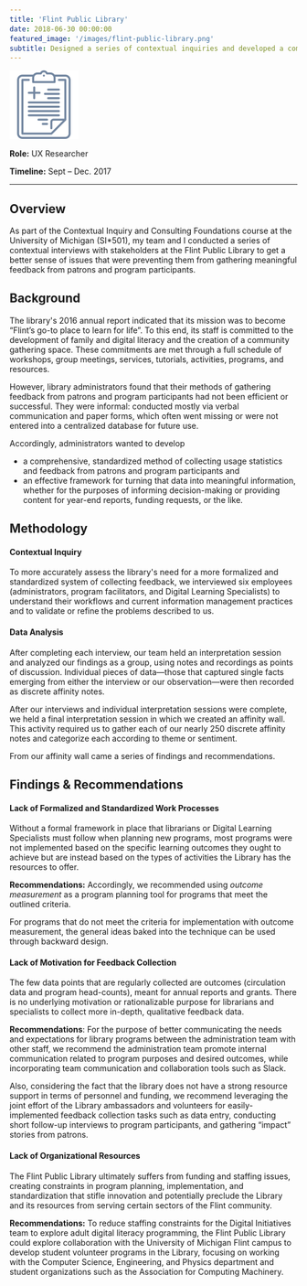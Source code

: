 ```yaml
---
title: 'Flint Public Library'
date: 2018-06-30 00:00:00
featured_image: '/images/flint-public-library.png'
subtitle: Designed a series of contextual inquiries and developed a comprehensive method of collecting usage statistics and feedback from patrons.
---
```


![](/images/flint-public-library-logo.png)


**Role:** UX Researcher

**Timeline:** Sept – Dec. 2017

***

## Overview
As part of the Contextual Inquiry and Consulting Foundations course at the University of Michigan (SI*501), my team and I conducted a series of contextual interviews with stakeholders at the Flint Public Library to get a better sense of issues that were preventing them from gathering meaningful feedback from patrons and program participants.

## Background
The library's 2016 annual report indicated that its mission was to become “Flint’s go-to place to learn for life”. To this end, its staff is committed to the development of family and digital literacy and the creation of a community gathering space. These commitments are met through a full schedule of workshops, group meetings, services, tutorials, activities, programs, and resources.

However, library administrators found that their methods of gathering feedback from patrons and program participants had not been efficient or successful. They were  informal: conducted mostly via verbal communication and paper forms, which often went missing or were not entered into a centralized database for future use. 

Accordingly, administrators wanted to develop
  * a comprehensive, standardized method of collecting usage statistics and feedback from patrons and program participants and
  * an effective framework for turning that data into meaningful information, whether for the purposes of informing decision-making or providing content for year-end reports, funding requests, or the like.


## Methodology
#### Contextual Inquiry
To more accurately assess the library's need for a more formalized and standardized system of collecting feedback, we interviewed six employees (administrators, program facilitators, and Digital Learning Specialists) to understand their workflows and current information management practices and to validate or refine the problems described to us.


#### Data Analysis
After completing each interview, our team held an interpretation session and analyzed our findings as a group, using notes and recordings as points of discussion. Individual pieces of data—those that captured single facts emerging from either the interview or our observation—were then recorded as discrete affinity notes.

After our interviews and individual interpretation sessions were complete, we held a final interpretation session in which we created an affinity wall. This activity required us to gather each of our nearly 250 discrete affinity notes and categorize each according to theme or sentiment.

From our affinity wall came a series of findings and recommendations.

## Findings & Recommendations

####  Lack of Formalized and Standardized Work Processes
Without a formal framework in place that librarians or Digital Learning Specialists must follow when planning new programs, most programs were not implemented based on the specific learning outcomes they ought to achieve but are instead based on the types of activities the Library has the resources to offer.

**Recommendations:** Accordingly, we recommended using _outcome measurement_ as a program planning tool for programs that meet the outlined criteria. 

For programs that do not meet the criteria for implementation with outcome measurement, the general ideas baked into the technique can be used through backward design. 

#### Lack of Motivation for Feedback Collection
The few data points that are regularly collected are outcomes (circulation data and program head-counts), meant for annual reports and grants. There is no underlying motivation or rationalizable purpose for librarians and specialists to collect more in-depth, qualitative feedback data.

**Recommendations**: For the purpose of better communicating the needs and expectations for library programs between the administration team with other staff, we recommend the administration team promote internal communication related to program purposes and desired outcomes, while incorporating team communication and collaboration tools such as Slack.

Also, considering the fact that the library does not have a strong resource support in terms of personnel and funding, we recommend leveraging the joint effort of the Library ambassadors and volunteers for easily-implemented feedback collection tasks such as data entry, conducting short follow-up interviews to program participants, and gathering “impact” stories from patrons.


#### Lack of Organizational Resources
The Flint Public Library ultimately suffers from funding and staffing issues, creating constraints in program planning, implementation, and standardization that stifle innovation and potentially preclude the Library and its resources from serving certain sectors of the Flint community. 

**Recommendations:** To reduce staffing constraints for the Digital Initiatives team to explore adult digital literacy programming, the Flint Public Library could explore collaboration with the University of Michigan Flint campus to develop student volunteer programs in the Library, focusing on working with the Computer Science, Engineering, and Physics department and student organizations such as the Association for Computing Machinery. 

